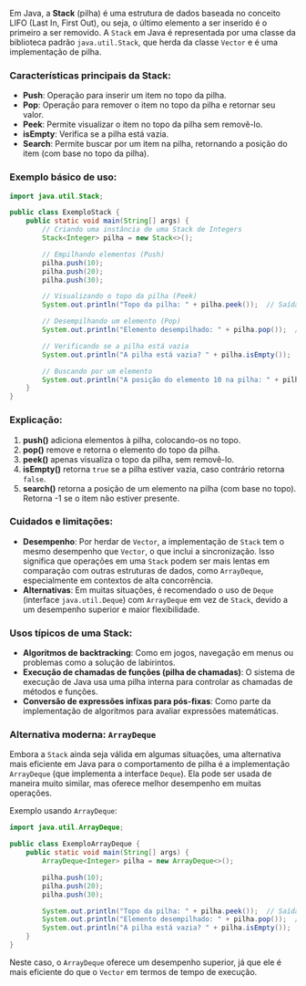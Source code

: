 ﻿Em Java, a **Stack** (pilha) é uma estrutura de dados baseada no conceito LIFO (Last In, First Out), ou seja, o último elemento a ser inserido é o primeiro a ser removido. A `Stack` em Java é representada por uma classe da biblioteca padrão `java.util.Stack`, que herda da classe `Vector` e é uma implementação de pilha.

### Características principais da Stack:

-   **Push**: Operação para inserir um item no topo da pilha.
-   **Pop**: Operação para remover o item no topo da pilha e retornar seu valor.
-   **Peek**: Permite visualizar o item no topo da pilha sem removê-lo.
-   **isEmpty**: Verifica se a pilha está vazia.
-   **Search**: Permite buscar por um item na pilha, retornando a posição do item (com base no topo da pilha).

### Exemplo básico de uso:

```java
import java.util.Stack;

public class ExemploStack {
    public static void main(String[] args) {
        // Criando uma instância de uma Stack de Integers
        Stack<Integer> pilha = new Stack<>();

        // Empilhando elementos (Push)
        pilha.push(10);
        pilha.push(20);
        pilha.push(30);

        // Visualizando o topo da pilha (Peek)
        System.out.println("Topo da pilha: " + pilha.peek());  // Saída: 30

        // Desempilhando um elemento (Pop)
        System.out.println("Elemento desempilhado: " + pilha.pop());  // Saída: 30

        // Verificando se a pilha está vazia
        System.out.println("A pilha está vazia? " + pilha.isEmpty());  // Saída: false

        // Buscando por um elemento
        System.out.println("A posição do elemento 10 na pilha: " + pilha.search(10));  // Saída: 1
    }
}

```

### Explicação:

1.  **push()** adiciona elementos à pilha, colocando-os no topo.
2.  **pop()** remove e retorna o elemento do topo da pilha.
3.  **peek()** apenas visualiza o topo da pilha, sem removê-lo.
4.  **isEmpty()** retorna `true` se a pilha estiver vazia, caso contrário retorna `false`.
5.  **search()** retorna a posição de um elemento na pilha (com base no topo). Retorna -1 se o item não estiver presente.

### Cuidados e limitações:

-   **Desempenho**: Por herdar de `Vector`, a implementação de `Stack` tem o mesmo desempenho que `Vector`, o que inclui a sincronização. Isso significa que operações em uma `Stack` podem ser mais lentas em comparação com outras estruturas de dados, como `ArrayDeque`, especialmente em contextos de alta concorrência.
-   **Alternativas**: Em muitas situações, é recomendado o uso de `Deque` (interface `java.util.Deque`) com `ArrayDeque` em vez de `Stack`, devido a um desempenho superior e maior flexibilidade.

### Usos típicos de uma Stack:

-   **Algoritmos de backtracking**: Como em jogos, navegação em menus ou problemas como a solução de labirintos.
-   **Execução de chamadas de funções (pilha de chamadas)**: O sistema de execução de Java usa uma pilha interna para controlar as chamadas de métodos e funções.
-   **Conversão de expressões infixas para pós-fixas**: Como parte da implementação de algoritmos para avaliar expressões matemáticas.

### Alternativa moderna: `ArrayDeque`

Embora a `Stack` ainda seja válida em algumas situações, uma alternativa mais eficiente em Java para o comportamento de pilha é a implementação `ArrayDeque` (que implementa a interface `Deque`). Ela pode ser usada de maneira muito similar, mas oferece melhor desempenho em muitas operações.

Exemplo usando `ArrayDeque`:

```java
import java.util.ArrayDeque;

public class ExemploArrayDeque {
    public static void main(String[] args) {
        ArrayDeque<Integer> pilha = new ArrayDeque<>();

        pilha.push(10);
        pilha.push(20);
        pilha.push(30);

        System.out.println("Topo da pilha: " + pilha.peek());  // Saída: 30
        System.out.println("Elemento desempilhado: " + pilha.pop());  // Saída: 30
        System.out.println("A pilha está vazia? " + pilha.isEmpty());  // Saída: false
    }
}

```

Neste caso, o `ArrayDeque` oferece um desempenho superior, já que ele é mais eficiente do que o `Vector` em termos de tempo de execução.
